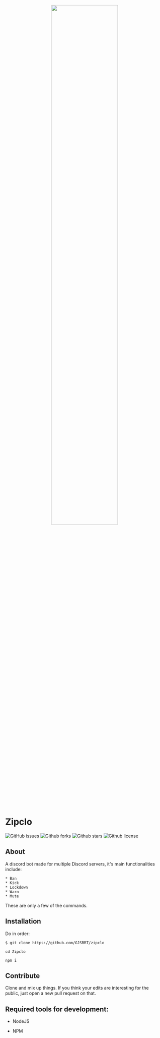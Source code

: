 <p align="center">
<img width="65%" src="https://cdn.discordapp.com/attachments/763476535717789697/803016027301478440/ZIPCLO_logo.png">
<br>
  
# Zipclo

![GitHub issues](https://img.shields.io/github/issues/GJSBRT/Zipclo)
![Github forks](https://img.shields.io/github/forks/GJSBRT/Zipclo)
![Github stars](https://img.shields.io/github/stars/GJSBRT/Zipclo)
![Github license](https://img.shields.io/github/license/GJSBRT/Zipclo)

## About

A discord bot made for multiple Discord servers, it's main functionalities include:
```
* Ban
* Kick
* Lockdown
* Warn
* Mute
```
These are only a few of the commands.

## Installation

Do in order:

`$ git clone https://github.com/GJSBRT/zipclo`

`cd Zipclo`

`npm i`

## Contribute

Clone and mix up things. If you think your edits are interesting for the public, just open a new pull request on that.

## Required tools for development:

* NodeJS

* NPM
